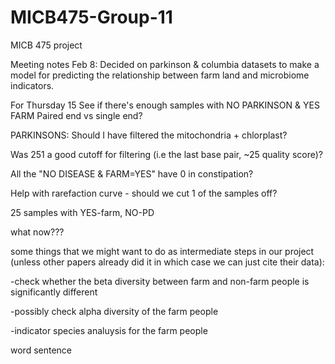 # MICB475-Group-11
MICB 475 project

Meeting notes Feb 8:
  Decided on parkinson & columbia datasets to make a model for predicting the relationship between farm land and microbiome indicators.

For Thursday 15
  See if there's enough samples with NO PARKINSON & YES FARM
  Paired end vs single end?

  PARKINSONS:
  Should I have filtered the mitochondria + chlorplast?

  Was 251 a good cutoff for filtering (i.e the last base pair, ~25 quality score)?
    
  All the "NO DISEASE & FARM=YES" have 0 in constipation?
    
  Help with rarefaction curve - should we cut 1 of the samples off? 
    
  25 samples with YES-farm, NO-PD
    
  what now???

some things that we might want to do as intermediate steps in our project (unless other papers already did it in which case we can just cite their data): 

-check whether the beta diversity between farm and non-farm people is significantly different

-possibly check alpha diversity of the farm people

-indicator species analuysis for the farm people

word
sentence
